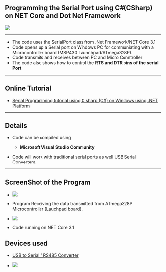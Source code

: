 ## Programming the Serial Port using C#(CSharp) on NET Core and  Dot Net Framework

![](https://www.xanthium.in/sites/default/files/site-images/serial-prog-Csharp/serial-communication-net-core-dotnet-linux-windows.jpg)

-----------------------------------------------------------------------------------------------------------------------------------------------------------------

- The code uses the SerialPort class from .Net Framework/NET Core 3.1
- Code opens up a Serial port on Windows PC for communiating with a Microcontroller board (MSP430 Launchpad/ATmega328P).
- Code transmits and receives between PC and Micro Conntroller
- The code also shows how to control the **RTS and DTR pins of the serial Port**

-----------------------------------------------------------------------------------------------------------------------------------------------------------------

## Online Tutorial

 - [Serial Programming tutorial using C sharp (C#) on Windows using .NET Platform](https://www.xanthium.in/serial-port-communication-programming-arduino-raspberry-pi-using-csharp-on-windows)


-----------------------------------------------------------------------------------------------------------------------------------------------------------------

## Details

- Code can be compiled using 
    - **Microsoft Visual Studio Community** 
   

- Code will work with traditional serial ports as well USB Serial Converters. 

-----------------------------------------------------------------------------------------------------------------------------------------------------------------

## ScreenShot of the Program

 - ![](https://www.xanthium.in/sites/default/files/site-images/serial-prog-Csharp/reading-serial-port-csharp-dotnet-core.jpg)
 - Program Receiving the data transmitted from ATmega328P Microcontroller (Lauchpad board). 

 - ![](https://www.xanthium.in/sites/default/files/site-images/serial-prog-Csharp/serial-port-program-tutorial-net-core-framework.jpg)
 - Code running on NET Core 3.1

## Devices used

- [USB to Serial / RS485 Converter](https://www.xanthium.in/ft232-based-usb-to-serial-rs485-converter-industrial-scientific-applications)

- ![](https://www.xanthium.in/sites/default/files/site-images/usb2rs485-v2-2-product-page/ft232-usb-rs485-converter-v2-2-610px.png)

  
